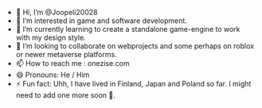 - 👋 Hi, I’m @Joopeli20028
- 👀 I’m interested in game and software development.
- 🌱 I’m currently learning to  create a standalone game-engine to work with my design style.
- 💞️ I’m looking to collaborate on webprojects and some perhaps on roblox or newer metaverse platforms.
- 📫 How to reach me : onezise.com
- 😄 Pronouns: He / Him
- ⚡ Fun fact: Uhh, I have lived in Finland, Japan and Poland so far. I might need to add one more soon 👀.

